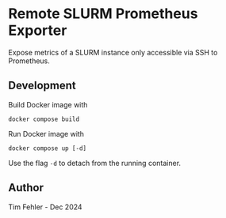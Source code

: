 # Remote SLURM Prometheus Exporter

Expose metrics of a SLURM instance only accessible via SSH to Prometheus.

## Development

Build Docker image with
```
docker compose build
```

Run Docker image with
```
docker compose up [-d]
```
Use the flag `-d` to detach from the running container.

## Author 

Tim Fehler - Dec 2024
